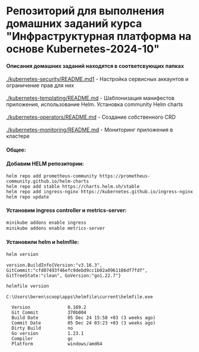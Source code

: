 # Репозиторий для выполнения домашних заданий курса "Инфраструктурная платформа на основе Kubernetes-2024-10" 

#### Описания домашних заданий находятся в соответсвующих папках
[./kubernetes-security/README.md1](./kubernetes-security/README.md) - Настройка сервисных аккаунтов и ограничение прав для них \
\
[./kubernetes-templating/README.md](./kubernetes-templating/README.md)  - Шаблонизация манифестов приложения, использование Helm. Установка community Helm charts \
\
[./kubernetes-operators/README.md](./kubernetes-operators/README.md) - Создание собственного CRD \
\
[./kubernetes-monitoring/README.md](./kubernetes-monitoring/README.md) - Мониторинг приложения в кластере



#### Общее:
#### Добавим HELM репозитории:
`helm repo add prometheus-community https://prometheus-community.github.io/helm-charts` <br/>
`helm repo add stable https://charts.helm.sh/stable` <br/>
`helm repo add ingress-nginx https://kubernetes.github.io/ingress-nginx` <br/>
`helm repo update` <br/>

#### Установим ingress controller и metrics-server:
```bash
minikube addons enable ingress
minikube addons enable metrics-server
```

#### Установили helm и helmfile:
```bash
helm version
```
```
version.BuildInfo{Version:"v3.16.3", GitCommit:"cfd07493f46efc9debd9cc1b02a0961186df7fdf", GitTreeState:"clean", GoVersion:"go1.22.7"}
```

```bash
helmfile version
```
```
C:\Users\beren\scoop\apps\helmfile\current\helmfile.exe

  Version              0.169.2
  Git Commit           370b004
  Build Date           05 Dec 24 15:58 +03 (3 weeks ago)
  Commit Date          05 Dec 24 03:23 +03 (3 weeks ago)
  Dirty Build          no
  Go version           1.23.1
  Compiler             gc
  Platform             windows/amd64
```


